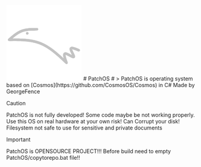  <img src="Other/logo.png" style="width:200px">
 # PatchOS #
> PatchOS is operating system based on [Cosmos](https://github.com/CosmosOS/Cosmos) in C# Made by GeorgeFence

> [!CAUTION]
> PatchOS is not fully developed! Some code maybe be not working properly. Use this OS on real hardware at your own risk! Can Corrupt your disk! Filesystem not safe to use for sensitive and private documents

> [!IMPORTANT]
> PatchOS is OPENSOURCE PROJECT!!! Before build need to empty PatchOS/copytorepo.bat file!!
    
